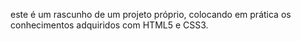 este é um rascunho de um projeto próprio, colocando em prática os conhecimentos adquiridos com HTML5 e CSS3.
